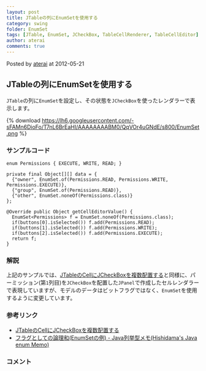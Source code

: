 ```yaml
---
layout: post
title: JTableの列にEnumSetを使用する
category: swing
folder: EnumSet
tags: [JTable, EnumSet, JCheckBox, TableCellRenderer, TableCellEditor]
author: aterai
comments: true
---
```


Posted by [aterai](http://terai.xrea.jp/aterai.html) at 2012-05-21

## JTableの列にEnumSetを使用する
`JTable`の列に`EnumSet`を設定し、その状態を`JCheckBox`を使ったレンダラーで表示します。

{% download https://lh6.googleusercontent.com/-sFAMn6DioFo/T7nL6BrEaHI/AAAAAAAABM0/QqVOr4uGNdE/s800/EnumSet.png %}

### サンプルコード
<pre class="prettyprint"><code>enum Permissions { EXECUTE, WRITE, READ; }
</code></pre>

<pre class="prettyprint"><code>private final Object[][] data = {
  {"owner", EnumSet.of(Permissions.READ, Permissions.WRITE, Permissions.EXECUTE)},
  {"group", EnumSet.of(Permissions.READ)},
  {"other", EnumSet.noneOf(Permissions.class)}
};
</code></pre>

<pre class="prettyprint"><code>@Override public Object getCellEditorValue() {
  EnumSet&lt;Permissions&gt; f = EnumSet.noneOf(Permissions.class);
  if(buttons[0].isSelected()) f.add(Permissions.READ);
  if(buttons[1].isSelected()) f.add(Permissions.WRITE);
  if(buttons[2].isSelected()) f.add(Permissions.EXECUTE);
  return f;
}
</code></pre>

### 解説
上記のサンプルでは、[JTableのCellにJCheckBoxを複数配置する](http://terai.xrea.jp/Swing/CheckBoxesInTableCell.html)と同様に、パーミッション(第`1`列目)を`JCheckBox`を配置した`JPanel`で作成したセルレンダラーで表現していますが、モデルのデータはビットフラグではなく、`EnumSet`を使用するように変更しています。

### 参考リンク
- [JTableのCellにJCheckBoxを複数配置する](http://terai.xrea.jp/Swing/CheckBoxesInTableCell.html)
- [フラグとしての論理和(EnumSetの例) - Java列挙型メモ(Hishidama's Java enum Memo)](http://www.ne.jp/asahi/hishidama/home/tech/java/enum.html#h2_flag)

<!-- dummy comment line for breaking list -->

### コメント
